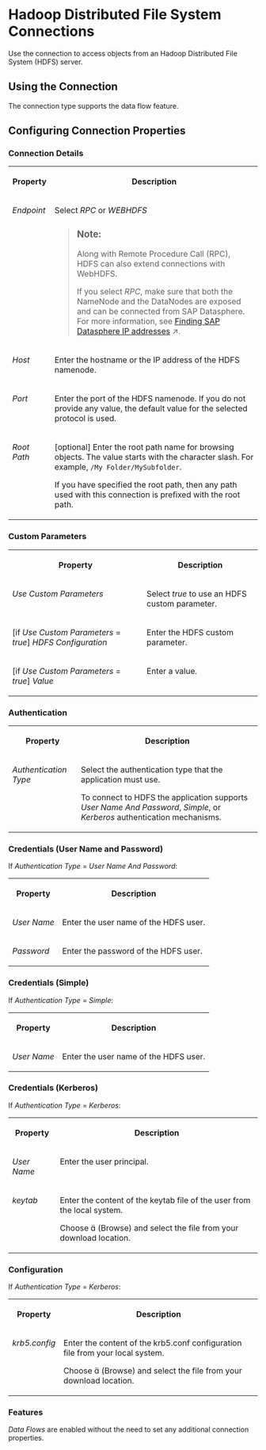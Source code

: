 <!-- loiof9c33566c4eb412d9d36a2f044bb5126 -->

<link rel="stylesheet" type="text/css" href="../css/sap-icons.css"/>

# Hadoop Distributed File System Connections

Use the connection to access objects from an Hadoop Distributed File System \(HDFS\) server. 



<a name="loiof9c33566c4eb412d9d36a2f044bb5126__HDFS_usage"/>

## Using the Connection

The connection type supports the data flow feature.



<a name="loiof9c33566c4eb412d9d36a2f044bb5126__section_nrb_hcc_x4b"/>

## Configuring Connection Properties



### Connection Details


<table>
<tr>
<th valign="top">

Property

</th>
<th valign="top">

Description

</th>
</tr>
<tr>
<td valign="top">

*Endpoint*  

</td>
<td valign="top">

Select *RPC* or *WEBHDFS* 

> ### Note:  
> Along with Remote Procedure Call \(RPC\), HDFS can also extend connections with WebHDFS.
> 
> If you select *RPC*, make sure that both the NameNode and the DataNodes are exposed and can be connected from SAP Datasphere. For more information, see [Finding SAP Datasphere IP addresses](https://help.sap.com/viewer/935116dd7c324355803d4b85809cec97/DEV_CURRENT/en-US/0934f7ed9a534e638299f53ab60866ae.html "Find externally facing IP addresses and IDs that must be added to allowlists in particular remote applications before you can use connections to these remote applications.") :arrow_upper_right:.



</td>
</tr>
<tr>
<td valign="top">

*Host*  

</td>
<td valign="top">

Enter the hostname or the IP address of the HDFS namenode. 

</td>
</tr>
<tr>
<td valign="top">

*Port*  

</td>
<td valign="top">

Enter the port of the HDFS namenode. If you do not provide any value, the default value for the selected protocol is used. 

</td>
</tr>
<tr>
<td valign="top">

*Root Path* 

</td>
<td valign="top">

\[optional\] Enter the root path name for browsing objects. The value starts with the character slash. For example, `/My Folder/MySubfolder`. 

If you have specified the root path, then any path used with this connection is prefixed with the root path.

</td>
</tr>
</table>



### Custom Parameters


<table>
<tr>
<th valign="top">

Property

</th>
<th valign="top">

Description

</th>
</tr>
<tr>
<td valign="top">

*Use Custom Parameters*

</td>
<td valign="top">

Select *true* to use an HDFS custom parameter.

</td>
</tr>
<tr>
<td valign="top">

\[if *Use Custom Parameters* = *true*\] *HDFS Configuration*  

</td>
<td valign="top">

Enter the HDFS custom parameter. 

</td>
</tr>
<tr>
<td valign="top">

\[if *Use Custom Parameters* = *true*\] *Value*  

</td>
<td valign="top">

Enter a value. 

</td>
</tr>
</table>



### Authentication


<table>
<tr>
<th valign="top">

Property

</th>
<th valign="top">

Description

</th>
</tr>
<tr>
<td valign="top">

*Authentication Type*  

</td>
<td valign="top">

Select the authentication type that the application must use. 

To connect to HDFS the application supports *User Name And Password*, *Simple*, or *Kerberos* authentication mechanisms.

</td>
</tr>
</table>



### Credentials \(User Name and Password\)

If *Authentication Type* = *User Name And Password*:


<table>
<tr>
<th valign="top">

Property

</th>
<th valign="top">

Description

</th>
</tr>
<tr>
<td valign="top">

*User Name*  

</td>
<td valign="top">

Enter the user name of the HDFS user. 

</td>
</tr>
<tr>
<td valign="top">

*Password*  

</td>
<td valign="top">

Enter the password of the HDFS user. 

</td>
</tr>
</table>



### Credentials \(Simple\)

If *Authentication Type* = *Simple*:


<table>
<tr>
<th valign="top">

Property

</th>
<th valign="top">

Description

</th>
</tr>
<tr>
<td valign="top">

*User Name*  

</td>
<td valign="top">

Enter the user name of the HDFS user. 

</td>
</tr>
</table>



### Credentials \(Kerberos\)

If *Authentication Type* = *Kerberos*:


<table>
<tr>
<th valign="top">

Property

</th>
<th valign="top">

Description

</th>
</tr>
<tr>
<td valign="top">

*User Name*  

</td>
<td valign="top">

Enter the user principal. 

</td>
</tr>
<tr>
<td valign="top">

*keytab*  

</td>
<td valign="top">

Enter the content of the keytab file of the user from the local system. 

Choose <span class="SAP-icons-V5"></span> \(Browse\) and select the file from your download location.

</td>
</tr>
</table>



### Configuration

If *Authentication Type* = *Kerberos*:


<table>
<tr>
<th valign="top">

Property

</th>
<th valign="top">

Description

</th>
</tr>
<tr>
<td valign="top">

*krb5.config*  

</td>
<td valign="top">

Enter the content of the krb5.conf configuration file from your local system. 

Choose <span class="SAP-icons-V5"></span> \(Browse\) and select the file from your download location.

</td>
</tr>
</table>



### Features

*Data Flows* are enabled without the need to set any additional connection properties.

